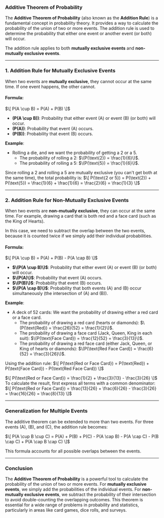 ### **Additive Theorem of Probability**

The **Additive Theorem of Probability** (also known as the **Addition Rule**) is a fundamental concept in probability theory. It provides a way to calculate the probability of the union of two or more events. The addition rule is used to determine the probability that either one event or another event (or both) will occur.

The addition rule applies to both **mutually exclusive events** and **non-mutually exclusive events**.

---

### **1. Addition Rule for Mutually Exclusive Events**

When two events are **mutually exclusive**, they cannot occur at the same time. If one event happens, the other cannot.

#### **Formula**:
$\[
P(A \cup B) = P(A) + P(B)
\]$

- **\(P(A \cup B)\)**: Probability that either event \(A\) or event \(B\) (or both) will occur.
- **\(P(A)\)**: Probability that event \(A\) occurs.
- **\(P(B)\)**: Probability that event \(B\) occurs.

**Example**:
- Rolling a die, and we want the probability of getting a 2 or a 5.
  - The probability of rolling a 2: $\(P(\text{2}) = \frac{1}{6}\)$.
  - The probability of rolling a 5: $\(P(\text{5}) = \frac{1}{6}\)$.
  
Since rolling a 2 and rolling a 5 are mutually exclusive (you can't get both at the same time), the total probability is:
$\[
P(\text{2 or 5}) = P(\text{2}) + P(\text{5}) = \frac{1}{6} + \frac{1}{6} = \frac{2}{6} = \frac{1}{3}
\]$

---

### **2. Addition Rule for Non-Mutually Exclusive Events**

When two events are **non-mutually exclusive**, they can occur at the same time. For example, drawing a card that is both red and a face card (such as the King of Hearts).

In this case, we need to subtract the overlap between the two events, because it is counted twice if we simply add their individual probabilities.

#### **Formula**:
$\[
P(A \cup B) = P(A) + P(B) - P(A \cap B)
\]$

- **$\(P(A \cup B)\)$**: Probability that either event \(A\) or event \(B\) (or both) will occur.
- **$\(P(A)\)$**: Probability that event \(A\) occurs.
- **$\(P(B)\)$**: Probability that event \(B\) occurs.
- **$\(P(A \cap B)\)$**: Probability that both events \(A\) and \(B\) occur simultaneously (the intersection of \(A\) and \(B\)).

**Example**:
- A deck of 52 cards: We want the probability of drawing either a red card or a face card.
  - The probability of drawing a red card (hearts or diamonds): $\(P(\text{Red}) = \frac{26}{52} = \frac{1}{2}\)$.
  - The probability of drawing a face card (Jack, Queen, King in each suit): $\(P(\text{Face Card}) = \frac{12}{52} = \frac{3}{13}\)$.
  - The probability of drawing a red face card (either Jack, Queen, or King of hearts or diamonds): $\(P(\text{Red Face Card}) = \frac{6}{52} = \frac{3}{26}\)$.

Using the addition rule:
$\[
P(\text{Red or Face Card}) = P(\text{Red}) + P(\text{Face Card}) - P(\text{Red Face Card})
\]$

$\[
P(\text{Red or Face Card}) = \frac{1}{2} + \frac{3}{13} - \frac{3}{26}
\]$
To calculate the result, first express all terms with a common denominator:
$\[
P(\text{Red or Face Card}) = \frac{13}{26} + \frac{6}{26} - \frac{3}{26} = \frac{16}{26} = \frac{8}{13}
\]$

---

### **Generalization for Multiple Events**

The additive theorem can be extended to more than two events. For three events \(A\), \(B\), and \(C\), the addition rule becomes:

$\[
P(A \cup B \cup C) = P(A) + P(B) + P(C) - P(A \cap B) - P(A \cap C) - P(B \cap C) + P(A \cap B \cap C)
\]$

This formula accounts for all possible overlaps between the events.

---

### **Conclusion**

The **Additive Theorem of Probability** is a powerful tool to calculate the probability of the union of two or more events. For **mutually exclusive events**, we simply add the probabilities of the individual events. For **non-mutually exclusive events**, we subtract the probability of their intersection to avoid double-counting the overlapping outcomes. This theorem is essential for a wide range of problems in probability and statistics, particularly in areas like card games, dice rolls, and surveys.
